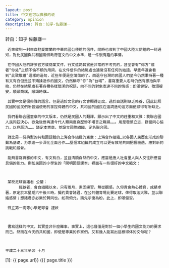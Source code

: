 ```yaml
---
layout: post
title: 中文也可以典雅的说
category: opinion
description: 转自：知乎·佐藤謙一
---
```

转自：知乎·佐藤謙一

	 近來收到一封來自駐愛爾蘭的中華民國公使館的信件，同時也收到了中國大陸大使館的一封通知，對比民國與共和國兩個政府官文的中文水準，是一件很有趣的事情。

     在中國大陸的許多官方或商業文件，行文遣詞其實是非常的不考究的，甚至會有“你方”或者“你处”之類不倫不類的用詞，在文件信件的結尾處也通常沒有任何的結語，早些年還會看到“此致敬禮”這樣的造句，近些年便是空蕩蕩的了。而退守台灣的民國人們至今仍然秉持著一種有文有白但是並不矯揉造作的國文，仍然稱呼“你”為“台端”，書寫重要人名時仍然有挪抬與平抬，仍然在結尾處有著各種各樣簡潔的祝語，向不同的對象表達不同的情感：即頌健安，敬頌褆安，順頌商祺，順頌時祺…

     其實中文是很典雅的語言。但是過於文言的行文會顯得迂腐，過於白話則缺乏修養，因此比照民國的國民們所普遍使用的拿捏得體的中文，共和國的國民在遣詞造句這方面便顯得有所缺乏。

     我們看聯合國憲章的中文版本，仍然是民國人的翻譯，顯示出了中文的莊重和文雅：我聯合國人民同茲決心，欲免後世再遭今代人類兩度身歷慘不堪言之戰禍……。用是發憤立志，務當同心協力，以竟厥功……。議定本憲章，並設立國際組織，定名聯合國。

     對比另一份典型的共和國語體的上海合作組織的憲章：上海合作組織…以各國人民歷史形成的聯繫為基礎，力求進一步深化全面合作……堅信本組織的成立可以更有效地共同把握機遇，應對新的挑戰和威脅。

     能夠書寫典雅的中文，有文有白，並且清順自然的中文，應當是唐人社會里人與人交往所應當具備的能力。例如民國的小學生的「開明國語課本」裡面有一些很好的中文範文：

     

     某校足球會諸君 公鑒：  
          經啟者，會自組織以來，只有兩月，素乏練習，無從觀感。久仰貴會熱心體育，成績卓著，原定於本星期六午後三時，擬約貴會諸君，在公共體育場比賽足球，俾得取法大雅，並以聯絡感情；想諸君亦必樂於贊同也。如荷俯允，請先示復為盼。此上，即頌健安。  

     縣立第一高等小學足球會 謹啟 

 

     書寫這樣的中文，其實並非什麼難事。事實上，這也僅僅是對於一個小學生的國文能力的要求而已。然而在今天的共和國，即使是專業的作家們，又有幾人能寫出這樣得体的文句呢？ 



	平成二十三年辛卯 十月  


[SunurDy]:    http://sunurdy.github.io/  "江行的晨暮"
[1]:    {{ page.url}}  ({{ page.title }})
